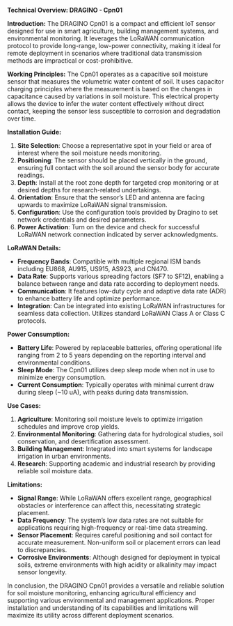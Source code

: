 **Technical Overview: DRAGINO - Cpn01**

**Introduction:**
The DRAGINO Cpn01 is a compact and efficient IoT sensor designed for use in smart agriculture, building management systems, and environmental monitoring. It leverages the LoRaWAN communication protocol to provide long-range, low-power connectivity, making it ideal for remote deployment in scenarios where traditional data transmission methods are impractical or cost-prohibitive.

**Working Principles:**
The Cpn01 operates as a capacitive soil moisture sensor that measures the volumetric water content of soil. It uses capacitor charging principles where the measurement is based on the changes in capacitance caused by variations in soil moisture. This electrical property allows the device to infer the water content effectively without direct contact, keeping the sensor less susceptible to corrosion and degradation over time.

**Installation Guide:**
1. **Site Selection**: Choose a representative spot in your field or area of interest where the soil moisture needs monitoring.
2. **Positioning**: The sensor should be placed vertically in the ground, ensuring full contact with the soil around the sensor body for accurate readings.
3. **Depth**: Install at the root zone depth for targeted crop monitoring or at desired depths for research-related undertakings.
4. **Orientation**: Ensure that the sensor’s LED and antenna are facing upwards to maximize LoRaWAN signal transmission.
5. **Configuration**: Use the configuration tools provided by Dragino to set network credentials and desired parameters. 
6. **Power Activation**: Turn on the device and check for successful LoRaWAN network connection indicated by server acknowledgments.

**LoRaWAN Details:**
- **Frequency Bands**: Compatible with multiple regional ISM bands including EU868, AU915, US915, AS923, and CN470.
- **Data Rate**: Supports various spreading factors (SF7 to SF12), enabling a balance between range and data rate according to deployment needs.
- **Communication**: It features low-duty cycle and adaptive data rate (ADR) to enhance battery life and optimize performance.
- **Integration**: Can be integrated into existing LoRaWAN infrastructures for seamless data collection. Utilizes standard LoRaWAN Class A or Class C protocols.

**Power Consumption:**
- **Battery Life**: Powered by replaceable batteries, offering operational life ranging from 2 to 5 years depending on the reporting interval and environmental conditions.
- **Sleep Mode**: The Cpn01 utilizes deep sleep mode when not in use to minimize energy consumption.
- **Current Consumption**: Typically operates with minimal current draw during sleep (~10 uA), with peaks during data transmission.

**Use Cases:**
1. **Agriculture**: Monitoring soil moisture levels to optimize irrigation schedules and improve crop yields.
2. **Environmental Monitoring**: Gathering data for hydrological studies, soil conservation, and desertification assessment.
3. **Building Management**: Integrated into smart systems for landscape irrigation in urban environments.
4. **Research**: Supporting academic and industrial research by providing reliable soil moisture data.

**Limitations:**
- **Signal Range**: While LoRaWAN offers excellent range, geographical obstacles or interference can affect this, necessitating strategic placement.
- **Data Frequency**: The system’s low data rates are not suitable for applications requiring high-frequency or real-time data streaming.
- **Sensor Placement**: Requires careful positioning and soil contact for accurate measurement. Non-uniform soil or placement errors can lead to discrepancies.
- **Corrosive Environments**: Although designed for deployment in typical soils, extreme environments with high acidity or alkalinity may impact sensor longevity.

In conclusion, the DRAGINO Cpn01 provides a versatile and reliable solution for soil moisture monitoring, enhancing agricultural efficiency and supporting various environmental and management applications. Proper installation and understanding of its capabilities and limitations will maximize its utility across different deployment scenarios.